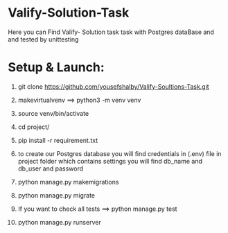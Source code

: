 # Valify-Solution-Task


<P>Here you can Find Valify- Solution task task with Postgres dataBase and and tested by unittesting</p>

# Setup & Launch:

1. git clone https://github.com/yousefshalby/Valify-Soultions-Task.git

2. makevirtualvenv ==> python3 -m venv venv

3. source venv/bin/activate

4. cd project/

5. pip install -r requirement.txt

6. to create our Postgres database you will find credentials in (.env) file in project folder which contains settings you will find db_name and db_user and password

7. python manage.py makemigrations

8. python manage.py migrate

9. If you want to check all tests ==> python manage.py test

10. python manage.py runserver
